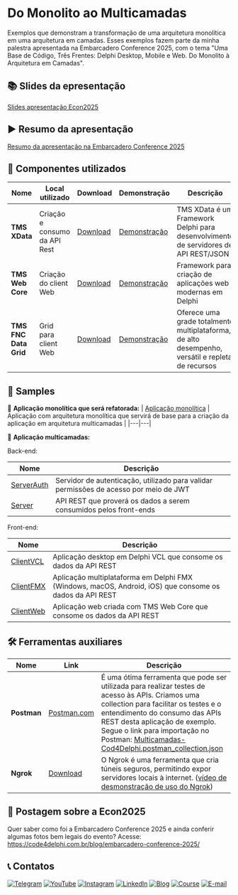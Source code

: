# Do Monolito ao Multicamadas

Exemplos que demonstram a transformação de uma arquitetura monolítica em uma arquitetura em camadas. Esses exemplos fazem parte da minha palestra apresentada na Embarcadero Conference 2025, com o tema "Uma Base de Código, Três Frentes: Delphi Desktop, Mobile e Web. Do Monolito à Arquitetura em Camadas".

## 📚 Slides da epresentação
[Slides apresentação Econ2025](Extras/Econ2025-Cesar-Cardoso.pdf)

## ▶️ Resumo da apresentação
[Resumo da apresentação na Embarcadero Conference 2025](https://www.youtube.com/watch?v=q1OlEAOAFxQ)

## 🔷 Componentes utilizados
| Nome              | Local utilizado               | Download                                                          | Demonstração                                                                                        | Descrição                                                                                       |
|-------------------|-------------------------------| ------------------------------------------------------------------|-----------------------------------------------------------------------------------------------------|-------------------------------------------------------------------------------------------------|
| **TMS XData**         | Criação e consumo da API Rest | [Download](https://www.tmssoftware.com/site/xdata.asp)            | [Demonstração](https://www.youtube.com/watch?v=cwb6_SKbB6A&list=PLLHSz4dOnnN2Xlf7OX47cF20gbmz9-9z0) | TMS XData é um Framework Delphi para desenvolvimento de servidores de API REST/JSON             |
| **TMS Web Core**  | Criação do client Web         | [Download](https://www.tmssoftware.com/site/tmswebcore.asp)       | [Demonstração](https://www.youtube.com/watch?v=n51xdFBRzX0&list=PLLHSz4dOnnN2Xlf7OX47cF20gbmz9-9z0) | Framework para criação de aplicações web modernas em Delphi                                     |
| **TMS FNC Data Grid** | Grid para client Web          | [Download](https://github.com/Code4Delphi/TMS-FNC-DataGridSample) | [Demonstração](https://www.youtube.com/watch?v=gB2Fz69LlDs&list=PLLHSz4dOnnN2Xlf7OX47cF20gbmz9-9z0) | Oferece uma grade totalmente multiplataforma, de alto desempenho, versátil e repleta de recursos|


## 🔶 Samples
🔸 **Aplicação monolítica que será refatorada:** 
| [Aplicação monolítica](Samples/Monolito) | Aplicação com arquitetura monolítica que servirá de base para a criação da aplicação em arquitetura multicamadas |
|---|---| 


🔸 **Aplicação multicamadas:**

Back-end:

| Nome | Descrição |
|------|-----------|
| [ServerAuth](Samples/Multicamadas/ServerAuth) | Servidor de autenticação, utilizado para validar permissões de acesso por meio de JWT |
| [Server](Samples/Multicamadas/Server)         | API REST que proverá os dados a serem consumidos pelos front-ends                     |

Front-end:

| Nome | Descrição |
|------|-----------|
| [ClientVCL](Samples/Multicamadas/ClientVCL) | Aplicação desktop em Delphi VCL que consome os dados da API REST |
| [ClientFMX](Samples/Multicamadas/ClientFMX) | Aplicação multiplataforma em Delphi FMX (Windows, macOS, Android, iOS) que consome os dados da API REST |
| [ClientWeb](Samples/Multicamadas/ClientWeb) | Aplicação web criada com TMS Web Core que consome os dados da API REST |


## 🛠️ Ferramentas auxiliares
| Nome              | Link                                                              | Descrição                                                                                       |
|-------------------| ------------------------------------------------------------------|-------------------------------------------------------------------------------------------------|
| **Postman**       | [Postman.com](https://www.postman.com/)                           | É uma ótima ferramenta que pode ser utilizada para realizar testes de acesso às APIs. Criamos uma collection para facilitar os testes e o entendimento do consumo das APIs REST desta aplicação de exemplo. Segue o link para importação no Postman: [Multicamadas-Cod4Delphi.postman_collection.json](Extras/Multicamadas-Cod4Delphi.postman_collection.json)|
| **Ngrok** | [Download](https://ngrok.com/downloads/) | O Ngrok é uma ferramenta que cria túneis seguros, permitindo expor servidores locais à internet. ([vídeo de desmonstração de uso do Ngrok](https://youtu.be/9KxcsnSL_5U?si=8PGvonKkc-IzmGsl&t=516)) |


## 📰 Postagem sobre a Econ2025
Quer saber como foi a Embarcadero Conference 2025 e ainda conferir algumas fotos bem legais do evento? Acesse: https://code4delphi.com.br/blog/embarcadero-conference-2025/


## 📞 Contatos
[![Telegram](https://img.shields.io/badge/Telegram-Join-blue?logo=telegram)](https://t.me/Code4Delphi)
[![YouTube](https://img.shields.io/badge/YouTube-Join-red?logo=youtube&logoColor=red)](https://www.youtube.com/@code4delphi)
[![Instagram](https://img.shields.io/badge/Intagram-Follow-red?logo=instagram&logoColor=pink)](https://www.instagram.com/code4delphi/)
[![LinkedIn](https://img.shields.io/badge/LinkedIn-Connect-blue)](https://www.linkedin.com/in/cesar-cardoso-dev)
[![Blog](https://img.shields.io/badge/Blog-Code4Delphi-F00?logo=delphi)](https://code4delphi.com.br/blog/)
[![Course](https://img.shields.io/badge/Course-Delphi-F00?logo=delphi)](https://go.hotmart.com/U81331747Y?dp=1)
[![E-mail](https://img.shields.io/badge/E--mail-Send-yellowgreen?logo=maildotru&logoColor=yellowgreen)](mailto:contato@code4delphi.com.br)
